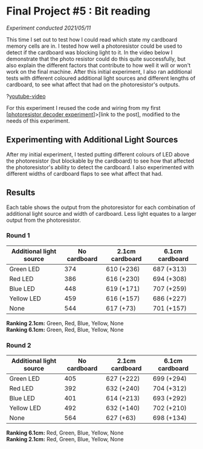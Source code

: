 # Final Project #5 : Bit reading
*Experiment conducted 2021/05/11*

This time I set out to test how I could read which state my cardboard memory cells are in. I tested how well a photoresistor could be used to detect if the cardboard was blocking light to it. In the video below I demonstrate that the photo resistor could do this quite successfully, but also explain the different factors that contribute to how well it will or won't work on the final machine. After this initial experiment, I also ran additional tests with different coloured additional light sources and different lengths of cardboard, to see what affect that had on the photoresistor's outputs.

?[youtube-video](MakNOF3HM08)

For this experiment I reused the code and wiring from my first [[photoresistor decoder experiment](/)]>[link to the post], modified to the needs of this experiment.


## Experimenting with Additional Light Sources
After my initial experiment, I tested putting different colours of LED above the photoresistor (but blockable by the cardboard) to see how that affected the photoresistor's ability to detect the cardboard. I also experimented with different widths of cardboard flaps to see what affect that had.


## Results
Each table shows the output from the photoresistor for each combination of additional light source and width of cardboard. Less light equates to a larger output from the photoresistor.

### Round 1
| Additional light source | No cardboard | 2.1cm cardboard | 6.1cm cardboard |
| ----------------------- | ------------ | --------------- | --------------- |
| Green LED               | 374          | 610 (+236)      | 687 (+313)      |
| Red LED                 | 386          | 616 (+230)      | 694 (+308)      |
| Blue LED                | 448          | 619 (+171)      | 707 (+259)      |
| Yellow LED              | 459          | 616 (+157)      | 686 (+227)      |
| None                    | 544          | 617 (+73)       | 701 (+157)      |

**Ranking 2.1cm:** Green, Red, Blue, Yellow, None  
**Ranking 6.1cm:** Green, Red, Blue, Yellow, None  

### Round 2
| Additional light source | No cardboard | 2.1cm cardboard | 6.1cm cardboard |
| ----------------------- | ------------ | --------------- | --------------- |
| Green LED               | 405          | 627 (+222)      | 699 (+294)      |
| Red LED                 | 392          | 632 (+240)      | 704 (+312)      |
| Blue LED                | 401          | 614 (+213)      | 693 (+292)      |
| Yellow LED              | 492          | 632 (+140)      | 702 (+210)      |
| None                    | 564          | 627 (+63)       | 698 (+134)      |

**Ranking 6.1cm:** Red, Green, Blue, Yellow, None  
**Ranking 2.1cm:** Red, Green, Blue, Yellow, None  
